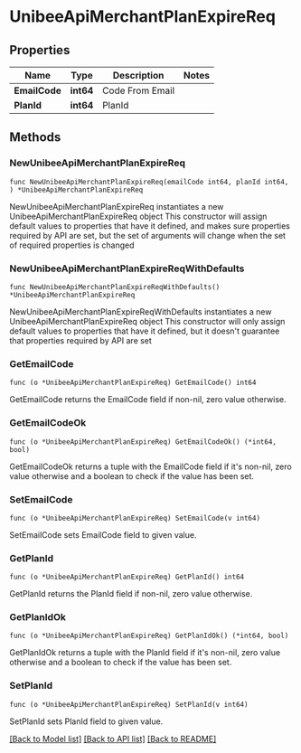 # UnibeeApiMerchantPlanExpireReq

## Properties

Name | Type | Description | Notes
------------ | ------------- | ------------- | -------------
**EmailCode** | **int64** | Code From Email | 
**PlanId** | **int64** | PlanId | 

## Methods

### NewUnibeeApiMerchantPlanExpireReq

`func NewUnibeeApiMerchantPlanExpireReq(emailCode int64, planId int64, ) *UnibeeApiMerchantPlanExpireReq`

NewUnibeeApiMerchantPlanExpireReq instantiates a new UnibeeApiMerchantPlanExpireReq object
This constructor will assign default values to properties that have it defined,
and makes sure properties required by API are set, but the set of arguments
will change when the set of required properties is changed

### NewUnibeeApiMerchantPlanExpireReqWithDefaults

`func NewUnibeeApiMerchantPlanExpireReqWithDefaults() *UnibeeApiMerchantPlanExpireReq`

NewUnibeeApiMerchantPlanExpireReqWithDefaults instantiates a new UnibeeApiMerchantPlanExpireReq object
This constructor will only assign default values to properties that have it defined,
but it doesn't guarantee that properties required by API are set

### GetEmailCode

`func (o *UnibeeApiMerchantPlanExpireReq) GetEmailCode() int64`

GetEmailCode returns the EmailCode field if non-nil, zero value otherwise.

### GetEmailCodeOk

`func (o *UnibeeApiMerchantPlanExpireReq) GetEmailCodeOk() (*int64, bool)`

GetEmailCodeOk returns a tuple with the EmailCode field if it's non-nil, zero value otherwise
and a boolean to check if the value has been set.

### SetEmailCode

`func (o *UnibeeApiMerchantPlanExpireReq) SetEmailCode(v int64)`

SetEmailCode sets EmailCode field to given value.


### GetPlanId

`func (o *UnibeeApiMerchantPlanExpireReq) GetPlanId() int64`

GetPlanId returns the PlanId field if non-nil, zero value otherwise.

### GetPlanIdOk

`func (o *UnibeeApiMerchantPlanExpireReq) GetPlanIdOk() (*int64, bool)`

GetPlanIdOk returns a tuple with the PlanId field if it's non-nil, zero value otherwise
and a boolean to check if the value has been set.

### SetPlanId

`func (o *UnibeeApiMerchantPlanExpireReq) SetPlanId(v int64)`

SetPlanId sets PlanId field to given value.



[[Back to Model list]](../README.md#documentation-for-models) [[Back to API list]](../README.md#documentation-for-api-endpoints) [[Back to README]](../README.md)


